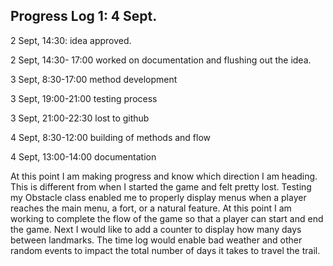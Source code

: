 ﻿

## Progress Log 1: 4 Sept. 

2 Sept, 14:30: idea approved.

2 Sept, 14:30- 17:00 worked on documentation and flushing out the idea.

3 Sept, 8:30-17:00 method development

3 Sept, 19:00-21:00 testing process

3 Sept, 21:00-22:30 lost to github

4 Sept, 8:30-12:00 building of methods and flow

4 Sept, 13:00-14:00 documentation


At this point I am making progress and know which direction I am heading. This is different from when I started the game and felt pretty lost. Testing my Obstacle class enabled me to properly display menus when a player reaches the main menu, a fort, or a natural feature. At this point I am working to complete the flow of the game so that a player can start and end the game. Next I would like to add a counter to display how many days between landmarks. The time log would enable bad weather and other random events to impact the total number of days it takes to travel the trail.
